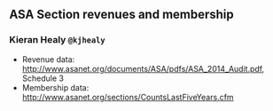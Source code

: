 ## ASA Section revenues and membership

### Kieran Healy `@kjhealy`

- Revenue data: http://www.asanet.org/documents/ASA/pdfs/ASA_2014_Audit.pdf, Schedule 3
- Membership data: http://www.asanet.org/sections/CountsLastFiveYears.cfm
